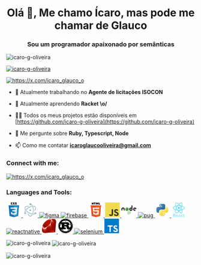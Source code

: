 <h1 align="center">Olá 👋, Me chamo Ícaro, mas pode me chamar de Glauco</h1>
<h3 align="center">Sou um programador apaixonado por semânticas</h3>

<p align="left"> <img src="https://komarev.com/ghpvc/?username=icaro-g-oliveira&label=Profile%20views&color=0e75b6&style=flat" alt="icaro-g-oliveira" /> </p>

<p align="left"> <a href="https://github.com/ryo-ma/github-profile-trophy"><img src="https://github-profile-trophy.vercel.app/?username=icaro-g-oliveira" alt="icaro-g-oliveira" /></a> </p>

<p align="left"> <a href="https://twitter.com/https://x.com/icaro_glauco_o" target="blank"><img src="https://img.shields.io/twitter/follow/https://x.com/icaro_glauco_o?logo=twitter&style=for-the-badge" alt="https://x.com/icaro_glauco_o" /></a> </p>

- 🔭 Atualmente trabalhando no **Agente de licitações ISOCON**

- 🌱 Atualmente aprendendo **Racket \o/**

- 👨‍💻 Todos os meus projetos estão disponíveis em [https://github.com/icaro-g-oliveira](https://github.com/icaro-g-oliveira)

- 💬 Me pergunte sobre **Ruby, Typescript, Node**

- 📫 Como me contatar **icaroglaucooliveira@gmail.com**

<h3 align="left">Connect with me:</h3>
<p align="left">
<a href="https://twitter.com/https://x.com/icaro_glauco_o" target="blank"><img align="center" src="https://raw.githubusercontent.com/rahuldkjain/github-profile-readme-generator/master/src/images/icons/Social/twitter.svg" alt="https://x.com/icaro_glauco_o" height="30" width="40" /></a>
</p>

<h3 align="left">Languages and Tools:</h3>
<p align="left"> <a href="https://www.w3schools.com/css/" target="_blank" rel="noreferrer"> <img src="https://raw.githubusercontent.com/devicons/devicon/master/icons/css3/css3-original-wordmark.svg" alt="css3" width="40" height="40"/> </a> <a href="https://www.electronjs.org" target="_blank" rel="noreferrer"> <img src="https://raw.githubusercontent.com/devicons/devicon/master/icons/electron/electron-original.svg" alt="electron" width="40" height="40"/> </a> <a href="https://www.figma.com/" target="_blank" rel="noreferrer"> <img src="https://www.vectorlogo.zone/logos/figma/figma-icon.svg" alt="figma" width="40" height="40"/> </a> <a href="https://firebase.google.com/" target="_blank" rel="noreferrer"> <img src="https://www.vectorlogo.zone/logos/firebase/firebase-icon.svg" alt="firebase" width="40" height="40"/> </a> <a href="https://www.w3.org/html/" target="_blank" rel="noreferrer"> <img src="https://raw.githubusercontent.com/devicons/devicon/master/icons/html5/html5-original-wordmark.svg" alt="html5" width="40" height="40"/> </a> <a href="https://developer.mozilla.org/en-US/docs/Web/JavaScript" target="_blank" rel="noreferrer"> <img src="https://raw.githubusercontent.com/devicons/devicon/master/icons/javascript/javascript-original.svg" alt="javascript" width="40" height="40"/> </a> <a href="https://nodejs.org" target="_blank" rel="noreferrer"> <img src="https://raw.githubusercontent.com/devicons/devicon/master/icons/nodejs/nodejs-original-wordmark.svg" alt="nodejs" width="40" height="40"/> </a> <a href="https://pugjs.org" target="_blank" rel="noreferrer"> <img src="https://cdn.worldvectorlogo.com/logos/pug.svg" alt="pug" width="40" height="40"/> </a> <a href="https://www.python.org" target="_blank" rel="noreferrer"> <img src="https://raw.githubusercontent.com/devicons/devicon/master/icons/python/python-original.svg" alt="python" width="40" height="40"/> </a> <a href="https://reactjs.org/" target="_blank" rel="noreferrer"> <img src="https://raw.githubusercontent.com/devicons/devicon/master/icons/react/react-original-wordmark.svg" alt="react" width="40" height="40"/> </a> <a href="https://reactnative.dev/" target="_blank" rel="noreferrer"> <img src="https://reactnative.dev/img/header_logo.svg" alt="reactnative" width="40" height="40"/> </a> <a href="https://www.ruby-lang.org/en/" target="_blank" rel="noreferrer"> <img src="https://raw.githubusercontent.com/devicons/devicon/master/icons/ruby/ruby-original.svg" alt="ruby" width="40" height="40"/> </a> <a href="https://www.rust-lang.org" target="_blank" rel="noreferrer"> <img src="https://raw.githubusercontent.com/devicons/devicon/master/icons/rust/rust-plain.svg" alt="rust" width="40" height="40"/> </a> <a href="https://www.selenium.dev" target="_blank" rel="noreferrer"> <img src="https://raw.githubusercontent.com/detain/svg-logos/780f25886640cef088af994181646db2f6b1a3f8/svg/selenium-logo.svg" alt="selenium" width="40" height="40"/> </a> <a href="https://www.typescriptlang.org/" target="_blank" rel="noreferrer"> <img src="https://raw.githubusercontent.com/devicons/devicon/master/icons/typescript/typescript-original.svg" alt="typescript" width="40" height="40"/> </a> </p>

<p><img align="left" src="https://github-readme-stats.vercel.app/api/top-langs?username=icaro-g-oliveira&show_icons=true&locale=en&layout=compact" alt="icaro-g-oliveira" /></p>

<p>&nbsp;<img align="center" src="https://github-readme-stats.vercel.app/api?username=icaro-g-oliveira&show_icons=true&locale=en" alt="icaro-g-oliveira" /></p>

<p><img align="center" src="https://github-readme-streak-stats.herokuapp.com/?user=icaro-g-oliveira&" alt="icaro-g-oliveira" /></p>

